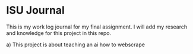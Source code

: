 # ISU Journal
This is my work log journal for my final assignment. I will add my research and knowledge for this project in this repo.

a) This project is about teaching an ai how to webscrape 
